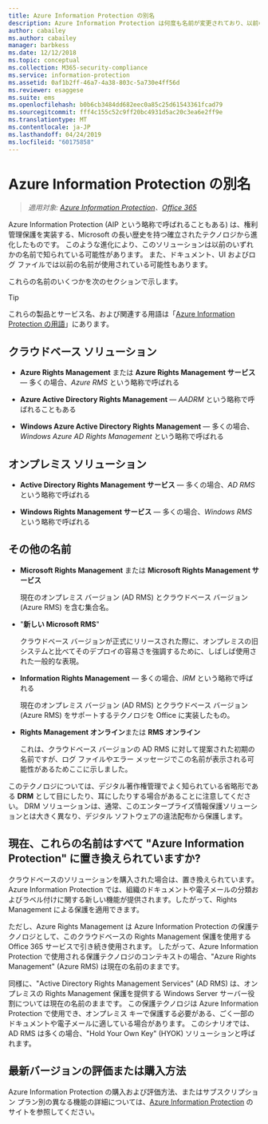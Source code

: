 ```yaml
---
title: Azure Information Protection の別名
description: Azure Information Protection は何度も名前が変更されており、以前の名前で知られている可能性があります。
author: cabailey
ms.author: cabailey
manager: barbkess
ms.date: 12/12/2018
ms.topic: conceptual
ms.collection: M365-security-compliance
ms.service: information-protection
ms.assetid: 0af1b2ff-46a7-4a38-803c-5a730e4ff56d
ms.reviewer: esaggese
ms.suite: ems
ms.openlocfilehash: b0b6cb3484dd682eec0a85c25d61543361fcad79
ms.sourcegitcommit: fff4c155c52c9ff20bc4931d5ac20c3ea6e2ff9e
ms.translationtype: MT
ms.contentlocale: ja-JP
ms.lasthandoff: 04/24/2019
ms.locfileid: "60175858"
---
```

# <a name="azure-information-protection---also-known-as-"></a>Azure Information Protection の別名

>*適用対象: [Azure Information Protection](https://azure.microsoft.com/pricing/details/information-protection)、[Office 365](https://download.microsoft.com/download/E/C/F/ECF42E71-4EC0-48FF-AA00-577AC14D5B5C/Azure_Information_Protection_licensing_datasheet_EN-US.pdf)*

Azure Information Protection (AIP という略称で呼ばれることもある) は、権利管理保護を実装する、Microsoft の長い歴史を持つ確立されたテクノロジから進化したものです。 このような進化により、このソリューションは以前のいずれかの名前で知られている可能性があります。 また、ドキュメント、UI およびログ ファイルでは以前の名前が使用されている可能性もあります。 

これらの名前のいくつかを次のセクションで示します。

> [!TIP]
> これらの製品とサービス名、および関連する用語は「[Azure Information Protection の用語](./terminology.md)」にあります。

## <a name="cloud-based-solutions"></a>クラウドベース ソリューション

- **Azure Rights Management** または **Azure Rights Management サービス** — 多くの場合、*Azure RMS* という略称で呼ばれる

- **Azure Active Directory Rights Management** — *AADRM* という略称で呼ばれることもある

- **Windows Azure Active Directory Rights Management** — 多くの場合、*Windows Azure AD Rights Management* という略称で呼ばれる

## <a name="on-premises-solutions"></a>オンプレミス ソリューション

- **Active Directory Rights Management サービス** — 多くの場合、*AD RMS* という略称で呼ばれる

- **Windows Rights Management サービス** — 多くの場合、*Windows RMS* という略称で呼ばれる

## <a name="other-names"></a>その他の名前

- **Microsoft Rights Management** または **Microsoft Rights Management サービス**
    
    現在のオンプレミス バージョン (AD RMS) とクラウドベース バージョン (Azure RMS) を含む集合名。

- "**新しい Microsoft RMS**"
    
    クラウドベース バージョンが正式にリリースされた際に、オンプレミスの旧システムと比べてそのデプロイの容易さを強調するために、しばしば使用された一般的な表現。

- **Information Rights Management** — 多くの場合、*IRM* という略称で呼ばれる
    
    現在のオンプレミス バージョン (AD RMS) とクラウドベース バージョン (Azure RMS) をサポートするテクノロジを Office に実装したもの。 

- **Rights Management オンライン**または **RMS オンライン**
    
    これは、クラウドベース バージョンの AD RMS に対して提案された初期の名前ですが、ログ ファイルやエラー メッセージでこの名前が表示される可能性があるためここに示しました。

このテクノロジについては、デジタル著作権管理でよく知られている省略形である **DRM** として目にしたり、耳にしたりする場合があることに注意してください。 DRM ソリューションは、通常、このエンタープライズ情報保護ソリューションとは大きく異なり、デジタル ソフトウェアの違法配布から保護します。 

## <a name="does-azure-information-protection-now-replace-all-these-names"></a>現在、これらの名前はすべて "Azure Information Protection" に置き換えられていますか?

クラウドベースのソリューションを購入された場合は、置き換えられています。 Azure Information Protection では、組織のドキュメントや電子メールの分類およびラベル付けに関する新しい機能が提供されます。したがって、Rights Management による保護を適用できます。 

ただし、Azure Rights Management は Azure Information Protection の保護テクノロジとして、このクラウドベースの Rights Management 保護を使用する Office 365 サービスで引き続き使用されます。 したがって、Azure Information Protection で使用される保護テクノロジのコンテキストの場合、"Azure Rights Management" (Azure RMS) は現在の名前のままです。

同様に、"Active Directory Rights Management Services" (AD RMS) は、オンプレミスの Rights Management 保護を提供する Windows Server サーバー役割については現在の名前のままです。 この保護テクノロジは Azure Information Protection で使用でき、オンプレミス キーで保護する必要がある、ごく一部のドキュメントや電子メールに適している場合があります。 このシナリオでは、AD RMS は多くの場合、"Hold Your Own Key" (HYOK) ソリューションと呼ばれます。

## <a name="how-to-evaluate-or-purchase-the-latest-version"></a>最新バージョンの評価または購入方法

Azure Information Protection の購入および評価方法、またはサブスクリプション プラン別の異なる機能の詳細については、[Azure Information Protection](https://www.microsoft.com/cloud-platform/azure-information-protection) のサイトを参照してください。

